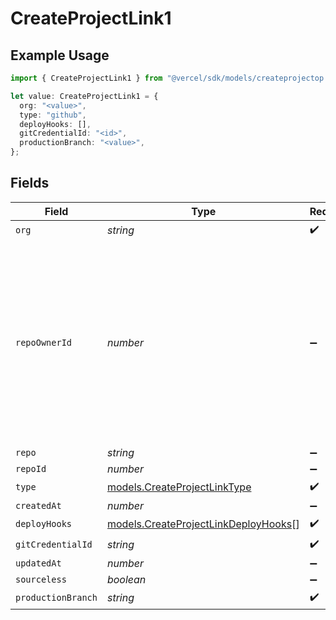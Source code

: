 # CreateProjectLink1

## Example Usage

```typescript
import { CreateProjectLink1 } from "@vercel/sdk/models/createprojectop.js";

let value: CreateProjectLink1 = {
  org: "<value>",
  type: "github",
  deployHooks: [],
  gitCredentialId: "<id>",
  productionBranch: "<value>",
};
```

## Fields

| Field                                                                                                                                                        | Type                                                                                                                                                         | Required                                                                                                                                                     | Description                                                                                                                                                  |
| ------------------------------------------------------------------------------------------------------------------------------------------------------------ | ------------------------------------------------------------------------------------------------------------------------------------------------------------ | ------------------------------------------------------------------------------------------------------------------------------------------------------------ | ------------------------------------------------------------------------------------------------------------------------------------------------------------ |
| `org`                                                                                                                                                        | *string*                                                                                                                                                     | :heavy_check_mark:                                                                                                                                           | N/A                                                                                                                                                          |
| `repoOwnerId`                                                                                                                                                | *number*                                                                                                                                                     | :heavy_minus_sign:                                                                                                                                           | A new field, should be included in all new project links, is being added just in time when a deployment is created. This is needed for Protected Git scopes. |
| `repo`                                                                                                                                                       | *string*                                                                                                                                                     | :heavy_minus_sign:                                                                                                                                           | N/A                                                                                                                                                          |
| `repoId`                                                                                                                                                     | *number*                                                                                                                                                     | :heavy_minus_sign:                                                                                                                                           | N/A                                                                                                                                                          |
| `type`                                                                                                                                                       | [models.CreateProjectLinkType](../models/createprojectlinktype.md)                                                                                           | :heavy_check_mark:                                                                                                                                           | N/A                                                                                                                                                          |
| `createdAt`                                                                                                                                                  | *number*                                                                                                                                                     | :heavy_minus_sign:                                                                                                                                           | N/A                                                                                                                                                          |
| `deployHooks`                                                                                                                                                | [models.CreateProjectLinkDeployHooks](../models/createprojectlinkdeployhooks.md)[]                                                                           | :heavy_check_mark:                                                                                                                                           | N/A                                                                                                                                                          |
| `gitCredentialId`                                                                                                                                            | *string*                                                                                                                                                     | :heavy_check_mark:                                                                                                                                           | N/A                                                                                                                                                          |
| `updatedAt`                                                                                                                                                  | *number*                                                                                                                                                     | :heavy_minus_sign:                                                                                                                                           | N/A                                                                                                                                                          |
| `sourceless`                                                                                                                                                 | *boolean*                                                                                                                                                    | :heavy_minus_sign:                                                                                                                                           | N/A                                                                                                                                                          |
| `productionBranch`                                                                                                                                           | *string*                                                                                                                                                     | :heavy_check_mark:                                                                                                                                           | N/A                                                                                                                                                          |